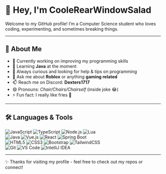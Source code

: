 # 👋 Hey, I'm CooleRearWindowSalad

Welcome to my GitHub profile! I’m a Computer Science student who loves coding, experimenting, and sometimes breaking things.

---

## 🚀 About Me
- 🔭 Currently working on improving my programming skills  
- 🌱 Learning **Java** at the moment
- 🤔 Always curious and looking for help & tips on programming  
- 💬 Ask me about **Roblox** or anything **gaming related**  
- 📫 Reach me on Discord: **Dexters1717**  
- 😄 Pronouns: *Chair/Chairs/Chairself* (inside joke 😂)  
- ⚡ Fun fact: I really like fries 🍟  

---

## 🛠️ Languages & Tools
![JavaScript](https://img.shields.io/badge/-JavaScript-F7DF1E?logo=javascript&logoColor=black)
![TypeScript](https://img.shields.io/badge/-TypeScript-3178C6?logo=typescript&logoColor=white)
![Node.js](https://img.shields.io/badge/-Node.js-339933?logo=nodedotjs&logoColor=white)
![Lua](https://img.shields.io/badge/-Lua-2C2D72?logo=lua&logoColor=white)  
![Java](https://img.shields.io/badge/-Java-007396?logo=openjdk&logoColor=white)
![Vue.js](https://img.shields.io/badge/-Vue.js-42b883?logo=vuedotjs&logoColor=white)
![React](https://img.shields.io/badge/-React-61DAFB?logo=react&logoColor=black)
![Spring Boot](https://img.shields.io/badge/-Spring%20Boot-6DB33F?logo=springboot&logoColor=white)  
![HTML5](https://img.shields.io/badge/-HTML5-E34F26?logo=html5&logoColor=white)
![CSS3](https://img.shields.io/badge/-CSS3-1572B6?logo=css3&logoColor=white)
![Bootstrap](https://img.shields.io/badge/-Bootstrap-7952B3?logo=bootstrap&logoColor=white)
![TailwindCSS](https://img.shields.io/badge/-TailwindCSS-06B6D4?logo=tailwindcss&logoColor=white)  
![Git](https://img.shields.io/badge/-Git-F05032?logo=git&logoColor=white)
![VS Code](https://img.shields.io/badge/-VS%20Code-007ACC?logo=visualstudiocode&logoColor=white)
![IntelliJ IDEA](https://img.shields.io/badge/-IntelliJ%20IDEA-000000?logo=intellijidea&logoColor=white)

---

✨ Thanks for visiting my profile - feel free to check out my repos or connect!
